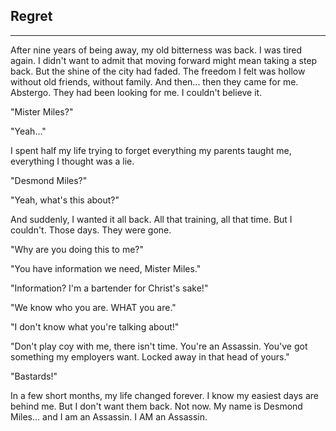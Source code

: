 ## Regret

* * *

After nine years of being away, my old bitterness was back. I was tired again. I didn't want to admit that moving forward might mean taking a step back. But the shine of the city had faded. The freedom I felt was hollow without old friends, without family. And then... then they came for me. Abstergo. They had been looking for me. I couldn't believe it. 

"Mister Miles?"

"Yeah..."

I spent half my life trying to forget everything my parents taught me, everything I thought was a lie.

"Desmond Miles?"

"Yeah, what's this about?"

And suddenly, I wanted it all back. All that training, all that time. But I couldn't. Those days. They were gone. 

"Why are you doing this to me?"

"You have information we need, Mister Miles."

"Information? I'm a bartender for Christ's sake!"

"We know who you are. WHAT you are."

"I don't know what you're talking about!"

"Don't play coy with me, there isn't time. You're an Assassin. You've got something my employers want. Locked away in that head of yours." 

"Bastards!"

In a few short months, my life changed forever. I know my easiest days are behind me. But I don't want them back. Not now. My name is Desmond Miles... and I am an Assassin. 	I AM an Assassin. 
